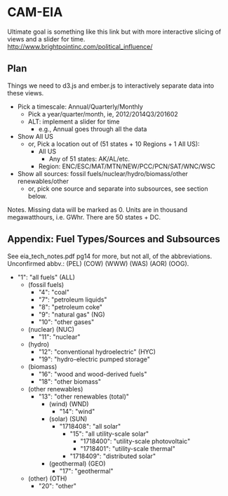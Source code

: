 # CAM-EIA

Ultimate goal is something like this link but with more interactive slicing of views and a slider for time. http://www.brightpointinc.com/political_influence/

## Plan
Things we need to d3.js and ember.js to interactively separate data into these views. 

* Pick a timescale: Annual/Quarterly/Monthly 
    * Pick a year/quarter/month, ie, 2012/2014Q3/201602
    * ALT: implement a slider for time
        * e.g., Annual goes through all the data
* Show All US
    * or, Pick a location out of (51 states + 10 Regions + 1 All US): 
        * All US
            * Any of 51 states: AK/AL/etc.
        * Region: ENC/ESC/MAT/MTN/NEW/PCC/PCN/SAT/WNC/WSC
* Show all sources: fossil fuels/nuclear/hydro/biomass/other renewables/other
    * or, pick one source and separate into subsources, see section below.

Notes. Missing data will be marked as 0. Units are in thousand megawatthours, i.e. GWhr. There are 50 states + DC.

## Appendix: Fuel Types/Sources and Subsources

See eia_tech_notes.pdf pg14 for more, but not all, of the abbreviations. Unconfirmed abbv.: (PEL) (COW) (WWW) (WAS) (AOR) (OOG).

* "1": "all fuels" (ALL)
    * (fossil fuels)
        * "4": "coal"
        * "7": "petroleum liquids"
        * "8": "petroleum coke"
        * "9": "natural gas" (NG)
        * "10": "other gases"
    * (nuclear) (NUC)
        * "11": "nuclear"
    * (hydro)
        * "12": "conventional hydroelectric" (HYC)
        * "19": "hydro-electric pumped storage"
    * (biomass)
        * "16": "wood and wood-derived fuels"
        * "18": "other biomass"
    * (other renewables)
        * "13": "other renewables (total)"
            * (wind) (WND)
                * "14": "wind"
            * (solar) (SUN)
                * "1718408": "all solar"
                    * "15": "all utility-scale solar"
                        * "1718400": "utility-scale photovoltaic"
                        * "1718401": "utility-scale thermal"
                    * "1718409": "distributed solar"
            * (geothermal) (GEO)
                * "17": "geothermal"
    * (other) (OTH)
        * "20": "other"
